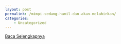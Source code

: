 ```yaml
---
layout: post
permalink: /mimpi-sedang-hamil-dan-akan-melahirkan/
categories:
    - Uncategorized
---
```


[Baca Selengkapnya](/02)